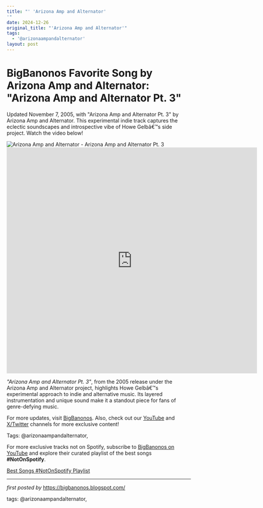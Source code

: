 ```yaml
---
title: "' 'Arizona Amp and Alternator'
'"
date: 2024-12-26
original_title: "'Arizona Amp and Alternator'"
tags:
  - '@arizonaampandalternator'
layout: post
---
```

<!-- Title of the Post -->
<h1 >BigBanonos Favorite Song by Arizona Amp and Alternator: "Arizona Amp and Alternator Pt. 3"</h1> <!-- Introductory Text -->
<p >Updated November 7, 2005, with "Arizona Amp and Alternator Pt. 3" by Arizona Amp and Alternator. This experimental indie track captures the eclectic soundscapes and introspective vibe of Howe Gelbâ€™s side project. Watch the video below!</p> <!-- Featured Image -->
<div > <img src="https://f4.bcbits.com/img/a0134671521_65" alt="Arizona Amp and Alternator - Arizona Amp and Alternator Pt. 3" />
</div> <!-- YouTube Video Embed -->
<div > <iframe width="685" height="617" src="https://www.youtube.com/embed/Hv7PfRSuZfo" title="AAAA 3" frameborder="0" allow="accelerometer; autoplay; clipboard-write; encrypted-media; gyroscope; picture-in-picture; web-share" referrerpolicy="strict-origin-when-cross-origin" allowfullscreen></iframe>
</div> <!-- Song Information -->
<div > <p><em>"Arizona Amp and Alternator Pt. 3"</em>, from the 2005 release under the Arizona Amp and Alternator project, highlights Howe Gelbâ€™s experimental approach to indie and alternative music. Its layered instrumentation and unique sound make it a standout piece for fans of genre-defying music.</p>
</div> <!-- Footer Links -->
<div > <p>For more updates, visit <a href="https://bigbanonos.blogspot.com/" target="_blank">BigBanonos</a>. Also, check out our <a href="https://www.youtube.com/@BigBanonos" target="_blank">YouTube</a> and <a href="https://x.com/bigbanonos" target="_blank">X/Twitter</a> channels for more exclusive content!</p>
</div> <!-- Tags -->
<p >Tags: @arizonaampandalternator,</p>


<!--Subscribe and Playlist Links-->
<div>
    <p>For more exclusive tracks not on Spotify, subscribe to <a href="https://www.youtube.com/@BigBanonos" target="_blank">BigBanonos on YouTube</a> and explore their curated playlist of the best songs <strong>#NotOnSpotify</strong>.</p>
    <p><a href="https://www.youtube.com/playlist?list=PLtuNtuTatqI0kFahUCbtbfenC_ET5O_tr" target="_blank">Best Songs #NotOnSpotify Playlist<br /></a></p></div>

<hr />

<p><em>first posted by</em> <a href="https://bigbanonos.blogspot.com/" rel="noopener" target="_new">https://bigbanonos.blogspot.com/</a></p>

<p>tags: @arizonaampandalternator,</p>

